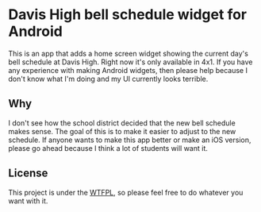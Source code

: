 # Davis High bell schedule widget for Android

This is an app that adds a home screen widget showing the current day's bell schedule at Davis High.
Right now it's only available in 4x1.
If you have any experience with making Android widgets,
then please help because I don't know what I'm doing and my UI currently looks terrible.

## Why

I don't see how the school district decided that the new bell schedule makes sense.
The goal of this is to make it easier to adjust to the new schedule.
If anyone wants to make this app better or make an iOS version,
please go ahead because I think a lot of students will want it.

## License

This project is under the [WTFPL](./LICENSE), so please feel free to do whatever you want with it.
